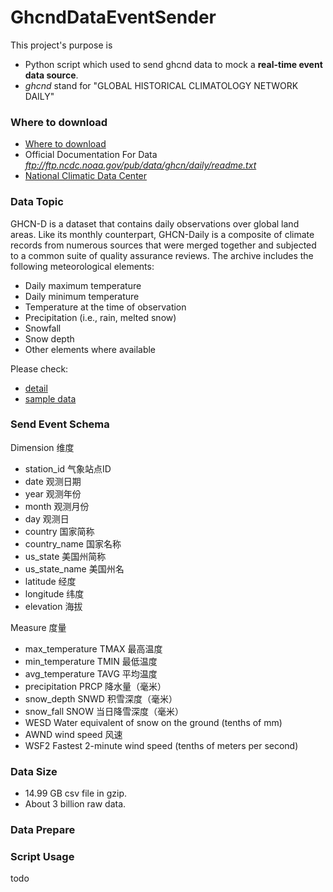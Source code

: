 # GhcndDataEventSender
This project's purpose is 
- Python script which used to send ghcnd data to mock a **real-time event data source**.
- _ghcnd_ stand for "GLOBAL HISTORICAL CLIMATOLOGY NETWORK DAILY"


### Where to download
- [Where to download](https://www.kaggle.com/noaa/noaa-global-historical-climatology-network-daily)
- Official Documentation For Data _ftp://ftp.ncdc.noaa.gov/pub/data/ghcn/daily/readme.txt_
- [National Climatic Data Center](https://www.ncdc.noaa.gov)


### Data Topic

GHCN-D is a dataset that contains daily observations over global land areas. 
Like its monthly counterpart, GHCN-Daily is a composite of climate records from 
numerous sources that were merged together and subjected to a common suite of quality 
assurance reviews. The archive includes the following meteorological elements:

* Daily maximum temperature
* Daily minimum temperature
* Temperature at the time of observation
* Precipitation (i.e., rain, melted snow)
* Snowfall
* Snow depth
* Other elements where available

Please check:
- [detail](./metadata/_ghcnd_readme.txt)
- [sample data](sample/sample.csv)

### Send Event Schema

Dimension 维度
- station_id 气象站点ID
- date 观测日期
- year 观测年份
- month 观测月份
- day 观测日
- country 国家简称
- country_name 国家名称
- us_state 美国州简称
- us_state_name 美国州名
- latitude 经度
- longitude 纬度
- elevation 海拔

Measure 度量
- max_temperature TMAX 最高温度
- min_temperature TMIN 最低温度
- avg_temperature TAVG 平均温度
- precipitation PRCP 降水量（毫米）
- snow_depth SNWD 积雪深度（毫米）
- snow_fall SNOW 当日降雪深度（毫米）
- WESD Water equivalent of snow on the ground (tenths of mm)
- AWND wind speed 风速
- WSF2 Fastest 2-minute wind speed (tenths of meters per second)


### Data Size
- 14.99 GB csv file in gzip.
- About 3 billion raw data.

### Data Prepare

### Script Usage
todo